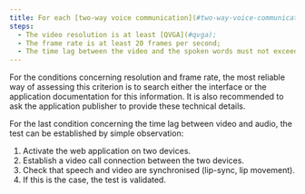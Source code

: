 ```yaml
---
title: For each [two-way voice communication](#two-way-voice-communication-web-application) web application that has real-time video, are the following conditions met?
steps:
  - The video resolution is at least [QVGA](#qvga);
  - The frame rate is at least 20 frames per second;
  - The time lag between the video and the spoken words must not exceed 100 ms.
---
```


For the conditions concerning resolution and frame rate, the most reliable way of assessing this criterion is to search either the interface or the application documentation for this information. It is also recommended to ask the application publisher to provide these technical details.

For the last condition concerning the time lag between video and audio, the test can be established by simple observation:
1. Activate the web application on two devices.
2. Establish a video call connection between the two devices.
3. Check that speech and video are synchronised (lip-sync, lip movement).
4. If this is the case, the test is validated.